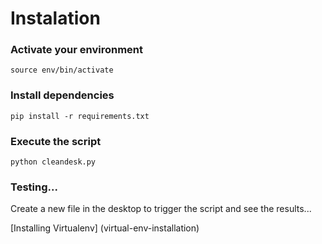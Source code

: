 # Instalation

### Activate your environment

`source env/bin/activate`

### Install dependencies

`pip install -r requirements.txt`

### Execute the script

`python cleandesk.py`

### Testing...

Create a new file in the desktop to trigger the script and see the results...





[Installing Virtualenv] (virtual-env-installation)

